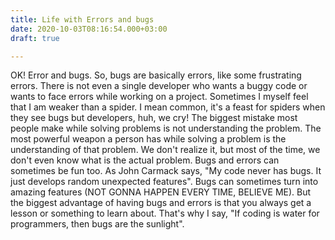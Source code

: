 ```yaml
---
title: Life with Errors and bugs
date: 2020-10-03T08:16:54.000+03:00
draft: true

---
```

OK! Error and bugs. So, bugs are basically errors, like some frustrating errors. There is not even a single developer who wants a buggy code or wants to face errors while working on a project. Sometimes I myself feel that I am weaker than a spider. I mean common, it's a feast for spiders when they see bugs but developers, huh, we cry! The biggest mistake most people make while solving problems is not understanding the problem. The most powerful weapon a person has while solving a problem is the understanding of that problem. We don't realize it, but most of the time, we don't even know what is the actual problem. Bugs and errors can sometimes be fun too. As John Carmack says, "My code never has bugs. It just develops random unexpected features". Bugs can sometimes turn into amazing features (NOT GONNA HAPPEN EVERY TIME, BELIEVE ME). But the biggest advantage of having bugs and errors is that you always get a lesson or something to learn about. That's why I say, "If coding is water for programmers, then bugs are the sunlight".